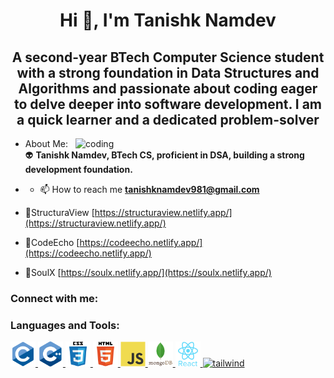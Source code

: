 <h1 align="center">Hi 👋, I'm Tanishk Namdev</h1>
<h2 align="center">A second-year BTech Computer Science student with a strong foundation in Data Structures and Algorithms and passionate about coding eager to delve deeper into software development. I am a quick learner and a dedicated problem-solver</h2>

<img align="right" alt="coding" width="400" src="https://github.com/user-attachments/assets/47eccccb-033e-45f1-871a-5b1c9eada846"/>


- About Me:👽 **Tanishk Namdev, BTech CS, proficient in DSA, building a strong development foundation.**
- - 📫 How to reach me **tanishknamdev981@gmail.com**

- 👾StructuraView [https://structuraview.netlify.app/](https://structuraview.netlify.app/)
- 👾CodeEcho [https://codeecho.netlify.app/](https://codeecho.netlify.app/)
- 👾SoulX [https://soulx.netlify.app/](https://soulx.netlify.app/)

<h3 align="left">Connect with me:</h3>
<p align="left">
</p>

<h3 align="left">Languages and Tools:</h3>
<p align="left"> <a href="https://www.cprogramming.com/" target="_blank" rel="noreferrer"> <img src="https://raw.githubusercontent.com/devicons/devicon/master/icons/c/c-original.svg" alt="c" width="40" height="40"/> </a> <a href="https://www.w3schools.com/cpp/" target="_blank" rel="noreferrer"> <img src="https://raw.githubusercontent.com/devicons/devicon/master/icons/cplusplus/cplusplus-original.svg" alt="cplusplus" width="40" height="40"/> </a> <a href="https://www.w3schools.com/css/" target="_blank" rel="noreferrer"> <img src="https://raw.githubusercontent.com/devicons/devicon/master/icons/css3/css3-original-wordmark.svg" alt="css3" width="40" height="40"/> </a> <a href="https://www.w3.org/html/" target="_blank" rel="noreferrer"> <img src="https://raw.githubusercontent.com/devicons/devicon/master/icons/html5/html5-original-wordmark.svg" alt="html5" width="40" height="40"/> </a> <a href="https://developer.mozilla.org/en-US/docs/Web/JavaScript" target="_blank" rel="noreferrer"> <img src="https://raw.githubusercontent.com/devicons/devicon/master/icons/javascript/javascript-original.svg" alt="javascript" width="40" height="40"/> </a> <a href="https://www.mongodb.com/" target="_blank" rel="noreferrer"> <img src="https://raw.githubusercontent.com/devicons/devicon/master/icons/mongodb/mongodb-original-wordmark.svg" alt="mongodb" width="40" height="40"/> </a> <a href="https://reactjs.org/" target="_blank" rel="noreferrer"> <img src="https://raw.githubusercontent.com/devicons/devicon/master/icons/react/react-original-wordmark.svg" alt="react" width="40" height="40"/> </a> <a href="https://tailwindcss.com/" target="_blank" rel="noreferrer"> <img src="https://www.vectorlogo.zone/logos/tailwindcss/tailwindcss-icon.svg" alt="tailwind" width="40" height="40"/> </a> </p>
